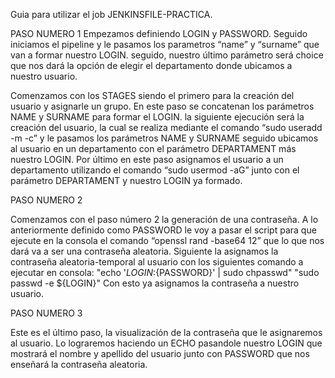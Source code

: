 Guia para utilizar el job JENKINSFILE-PRACTICA.

PASO NUMERO 1 
Empezamos definiendo LOGIN y PASSWORD.
Seguido iniciamos el pipeline y le pasamos los parametros “name” y “surname” que van a formar nuestro LOGIN.
seguido, nuestro último parámetro será choice que nos dará la opción de elegir el departamento donde ubicamos  a nuestro usuario.

Comenzamos con los STAGES siendo el primero para la creación del usuario y asignarle un grupo.
En este paso se concatenan los parámetros NAME y SURNAME para formar el LOGIN.
la siguiente ejecución será la creación del usuario, la cual se realiza mediante el comando  “sudo useradd -m -c” y le pasamos los parámetros NAME y SURNAME seguido ubicamos al usuario en un departamento con el parámetro DEPARTAMENT más nuestro LOGIN.
Por último en este paso asignamos el usuario a un departamento utilizando el comando “sudo usermod -aG” junto con el parámetro DEPARTAMENT y nuestro LOGIN ya formado.

PASO NUMERO 2 

Comenzamos con el paso número 2 la generación de una contraseña.
A lo anteriormente definido como PASSWORD le voy a pasar el script para que ejecute en la consola el comando “openssl rand -base64 12” que lo que nos dará va a ser una contraseña aleatoria.
Siguiente la asignamos la contraseña aleatoria-temporal al usuario con los siguientes comando a ejecutar en consola:
"echo '${LOGIN}:${PASSWORD}' | sudo chpasswd" 
"sudo passwd -e ${LOGIN}"
Con esto ya asignamos la 
contraseña a nuestro usuario.

PASO NUMERO 3

Este es el último paso, la visualización de la contraseña que le asignaremos al usuario.
Lo lograremos haciendo un ECHO pasandole nuestro LOGIN que mostrará el nombre y apellido del usuario junto con PASSWORD que nos enseñará la contraseña aleatoria.

